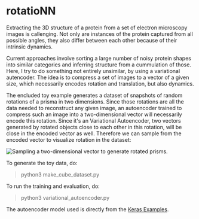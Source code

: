 # rotatioNN

Extracting the 3D structure of a protein from a set of electron microscopy images is callenging.
Not only are instances of the protein captured from all possible angles, they also differ between each other because of their intrinsic dynamics.

Current approaches involve sorting a large number of noisy protein shapes into similar categories and inferring structure from a cummulation of those.
Here, I try to do something not entirely unsimilar, by using a variational autencoder. 
The idea is to compress a set of images to a vector of a given size, which necessarily encodes rotation and translation, but also dynamics.

The encluded toy example generates a dataset of snapshots of random rotations of a prisma in two dimensions.
Since those rotations are all the data needed to reconstruct any given image, an autoencoder trained to compress such an image into a two-dimensional vector will necessarily encode this rotation.
Since it's an Variational Autoencoder, two vectors generated by rotated objects close to each other in this rotation, will be close in the encoded vector as well.
Therefore we can sample from the encoded vector to visualize rotation in the dataset:

![Sampling a two-dimensional vector to generate rotated prisms.](https://user-images.githubusercontent.com/22052799/30777151-ef82ab26-a0b4-11e7-9292-88d18a14c05a.png)

To generate the toy data, do:

> python3 make_cube_dataset.py

To run the training and evaluation, do:

> python3 variational_autoencoder.py

The autoencoder model used is directly from the [Keras Examples](https://github.com/fchollet/keras/blob/master/examples/variational_autoencoder.py).

